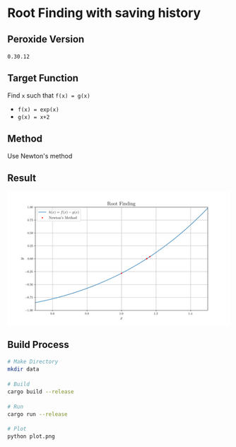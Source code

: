 # Root Finding with saving history

## Peroxide Version

`0.30.12`

## Target Function

Find `x` such that `f(x) = g(x)`

* `f(x) = exp(x)`
* `g(x) = x+2`

## Method

Use Newton's method

## Result

![Result](./plot.png)

## Build Process

```sh
# Make Directory
mkdir data

# Build
cargo build --release

# Run
cargo run --release

# Plot
python plot.png
```
